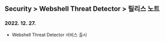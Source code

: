 ## Security > Webshell Threat Detector > 릴리스 노트

### 2022. 12. 27.
* Webshell Threat Detector 서비스 출시
